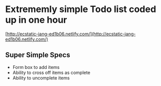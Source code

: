 # **Extrememly** simple Todo list coded up in one hour

[http://ecstatic-jang-ed1b06.netlify.com/](http://ecstatic-jang-ed1b06.netlify.com/)

## Super Simple Specs

- Form box to add items
- Ability to cross off items as complete
- Ability to uncomplete items
